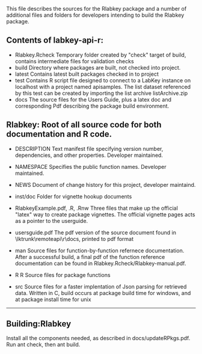 This file describes the sources for the Rlabkey package and a number of additional files and folders for developers intending to build the Rlabkey package.  


## Contents of labkey-api-r:
- Rlabkey.Rcheck		Temporary folder created by "check" target of build, contains intermediate files for validation checks
- build			Directory where packages are built, not checked into project.
- latest			Contains latest built packages checked in to project
- test			Contains R script file designed to connect to a LabKey instance on localhost with a project named apisamples.
			The list dataset referenced by this test can be created by importing the list archive listArchive.zip
- docs			The source files for the Users Guide, plus a latex doc and corresponding Pdf describing the package build environment.
			
## Rlabkey: Root of all source code for both documentation and R code.
- DESCRIPTION 	Text manifest file specifying version number, dependencies, and other properties.  Developer maintained.
- NAMESPACE	Specifies the public function names.  Developer maintained.
- NEWS		Document of change history for this project, developer maintaind.
	
- inst/doc	Folder for vignette hookup documents
 - RlabkeyExample.pdf, .R, .Rnw  	Three files that make up the official "latex" way to create package vignettes.
						The official vignette pages acts as a pointer to the userguide.
 - usersguide.pdf			The pdf version of the source document found in \lktrunk\remoteapi\r\docs, printed to pdf format
	
- man		Source files for function-by-function refernece documentation.  After a successful build,
			a final pdf of the function reference documentation can be found in Rlabkey.Rcheck/Rlabkey-manual.pdf.

- R		R Source files for package functions

- src		Source files for a faster implentation of Json parsing for retrieved data.  Written in C, build occurs at package build time for windows,
			and at package install time for unix
			
						
--------------------------------------------------------------------------------------------------------------------

## Building:Rlabkey

Install all the components needed, as described in docs/updateRPkgs.pdf.
Run ant check, then ant build.


